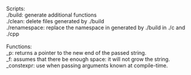 Scripts:
<br>
./build: generate additional functions
<br>
./clean: delete files generated by ./build
<br>
./renamespace: replace the namespace in generated by ./build in ./c and ./cpp
<br>
<br>
Functions:
<br>
_p: returns a pointer to the new end of the passed string.
<br>
_f: assumes that there be enough space: it will not grow the string.
<br>
_constexpr: use when passing arguments known at compile-time.
<br>
